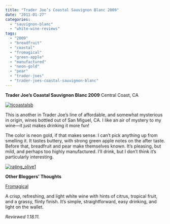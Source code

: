 ```yaml
---
title: "Trader Joe’s Coastal Sauvignon Blanc 2009"
date: "2011-01-27"
categories: 
  - "sauvignon-blanc"
  - "white-wine-reviews"
tags: 
  - "2009"
  - "breadfruit"
  - "coastal"
  - "fromagical"
  - "green-apple"
  - "manufactured"
  - "neon-gold"
  - "pear"
  - "trader-joes"
  - "trader-joes-coastal-sauvignon-blanc"
---
```


**Trader Joe’s Coastal Sauvignon Blanc 2009** Central Coast, CA

[![](http://s3.amazonaws.com/thegourmez-wpmedia/2011/01/tjcoastalsb.jpg "tjcoastalsb")](http://s3.amazonaws.com/thegourmez-wpmedia/2011/01/tjcoastalsb.jpg)

This is another in Trader Joe’s line of affordable, and somewhat mysterious in origin, wines bottled out of San Miguel, CA. I like an air of mystery to my wine—it just makes drinking it more fun!

The color is neon gold, if that makes sense. I can’t pick anything up from smelling it. It tastes buttery, with strong green apple notes on the after taste. Before that, breadfruit and pear make themselves known. It’s pleasing, but mild, and perhaps too highly manufactured. I’ll drink, but I don’t think it’s particularly interesting.

[![](http://s3.amazonaws.com/thegourmez-wpmedia/2009/04/rating_olive1.gif "rating_olive1")](http://s3.amazonaws.com/thegourmez-wpmedia/2009/04/rating_olive1.gif)

**Other Bloggers’ Thoughts**

[Fromagical](http://fromagical.blogspot.com/2010/12/day-three-hundred-and-six-preview-of.html)

A crisp, refreshing, and light white wine with hints of citrus, tropical fruit, and a grassy, flinty finish. It’s simple, straightforward, easy drinking, and light on the wallet.

_Reviewed 1.18.11._

